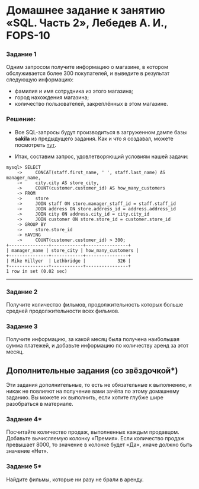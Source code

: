 # Домашнее задание к занятию «SQL. Часть 2», Лебедев А. И., FOPS-10


### Задание 1

Одним запросом получите информацию о магазине, в котором обслуживается более 300 покупателей, и выведите в результат следующую информацию: 
- фамилия и имя сотрудника из этого магазина;
- город нахождения магазина;
- количество пользователей, закреплённых в этом магазине.

### Решение:  

- Все SQL-запросы будут производиться в загруженном дампе базы **sakila** из предыдущего задания. Как и что я создавал, можете посмотреть  <code>[тут](https://github.com/luckynuckywinkel/netology_sdb12_hw03_SQL_1 "sdb12_hw03_SQL_1")</code>.

- Итак, составим запрос, удовлетворяющий условиям нашей задачи:

```
mysql> SELECT
    ->     CONCAT(staff.first_name, ' ', staff.last_name) AS manager_name,
    ->     city.city AS store_city,
    ->     COUNT(customer.customer_id) AS how_many_customers
    -> FROM
    ->     store
    ->     JOIN staff ON store.manager_staff_id = staff.staff_id
    ->     JOIN address ON store.address_id = address.address_id
    ->     JOIN city ON address.city_id = city.city_id
    ->     JOIN customer ON store.store_id = customer.store_id
    -> GROUP BY
    ->     store.store_id
    -> HAVING
    ->     COUNT(customer.customer_id) > 300;
+---------------+------------+----------------+
| manager_name | store_city | how_many_customers |
+---------------+------------+----------------+
| Mike Hillyer  | Lethbridge |            326 |
+---------------+------------+----------------+
1 row in set (0.02 sec)
```

---

### Задание 2

Получите количество фильмов, продолжительность которых больше средней продолжительности всех фильмов.

### Задание 3

Получите информацию, за какой месяц была получена наибольшая сумма платежей, и добавьте информацию по количеству аренд за этот месяц.


## Дополнительные задания (со звёздочкой*)
Эти задания дополнительные, то есть не обязательные к выполнению, и никак не повлияют на получение вами зачёта по этому домашнему заданию. Вы можете их выполнить, если хотите глубже шире разобраться в материале.

### Задание 4*

Посчитайте количество продаж, выполненных каждым продавцом. Добавьте вычисляемую колонку «Премия». Если количество продаж превышает 8000, то значение в колонке будет «Да», иначе должно быть значение «Нет».

### Задание 5*

Найдите фильмы, которые ни разу не брали в аренду.
